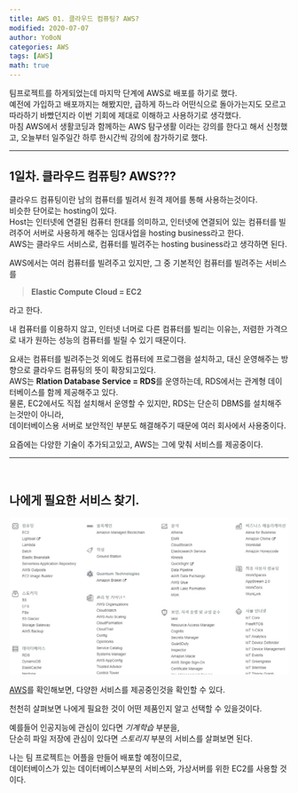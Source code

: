 ```yaml
---
title: AWS 01. 클라우드 컴퓨팅? AWS?
modified: 2020-07-07
author: Yo0oN
categories: AWS
tags: [AWS]
math: true
---
```


팀프로젝트를 하게되었는데 마지막 단계에 AWS로 배포를 하기로 했다.<br>
예전에 가입하고 배포까지는 해봤지만, 급하게 하느라 어떤식으로 돌아가는지도 모르고 따라하기 바빴던지라 이번 기회에 제대로 이해하고 사용하기로 생각했다.<br>
마침 AWS에서 생활코딩과 함께하는 AWS 탐구생활 이라는 강의를 한다고 해서 신청했고, 오늘부터 일주일간 하루 한시간씩 강의에 참가하기로 했다.

<hr>

## 1일차. 클라우드 컴퓨팅? AWS???

클라우드 컴퓨팅이란 남의 컴퓨터를 빌려서 원격 제어를 통해 사용하는것이다.<br>
비슷한 단어로는 hosting이 있다.<br>
Host는 인터넷에 연결된 컴퓨터 한대를 의미하고, 인터넷에 연결되어 있는 컴퓨터를 빌려주어 서버로 사용하게 해주는 임대사업을 hosting business라고 한다.<br>
AWS는 클라우드 서비스로, 컴퓨터를 빌려주는 hosting business라고 생각하면 된다.

AWS에서는 여러 컴퓨터를 빌려주고 있지만, 그 중 기본적인 컴퓨터를 빌려주는 서비스를<br>
> **Elastic Compute Cloud = EC2**

라고 한다.<br>

내 컴퓨터를 이용하지 않고, 인터넷 너머로 다른 컴퓨터를 빌리는 이유는, 저렴한 가격으로 내가 원하는 성능의 컴퓨터를 빌릴 수 있기 때문이다.

요새는 컴퓨터를 빌려주는것 외에도 컴퓨터에 프로그램을 설치하고, 대신 운영해주는 방향으로 클라우드 컴퓨팅의 뜻이 확장되고있다.<br>
AWS는 **Rlation Database Service = RDS**를 운영하는데, RDS에서는 관계형 데이터베이스를 함께 제공해주고 있다.<br>
물론, EC2에서도 직접 설치해서 운영할 수 있지만, RDS는 단순히 DBMS를 설치해주는것만이 아니라,<br>
데이터베이스용 서버로 보안적인 부분도 해결해주기 때문에 여러 회사에서 사용중이다.

요즘에는 다양한 기술이 추가되고있고, AWS는 그에 맞춰 서비스를 제공중이다.

<hr>

<br>

## 나에게 필요한 서비스 찾기.

![AWS 서비스](/images/posts/AWS/01/01.jpg "AWS 서비스")

[AWS](https://aws.amazon.com/ko/)를 확인해보면, 다양한 서비스를 제공중인것을 확인할 수 있다.

천천히 살펴보면 나에게 필요한 것이 어떤 제품인지 알고 선택할 수 있을것이다.

예를들어 인공지능에 관심이 있다면 <cite>기계학습</cite> 부분을,<br>
단순히 파일 저장에 관심이 있다면 <cite>스토리지</cite> 부분의 서비스를 살펴보면 된다.

나는 팀 프로젝트는 어플을 만들어 배포할 예정이므로,<br>
데이터베이스가 있는 데이터베이스부분의 서비스와, 가상서버를 위한 EC2를 사용할 것이다.
